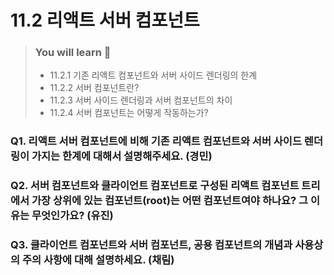 # 11.2 리액트 서버 컴포넌트

> ### You will learn 📝
>
>- 11.2.1 기존 리액트 컴포넌트와 서버 사이드 렌더링의 한계
>- 11.2.2 서버 컴포넌트란?
>- 11.2.3 서버 사이드 렌더링과 서버 컴포넌트의 차이
>- 11.2.4 서버 컴포넌트는 어떻게 작동하는가?

### Q1. 리액트 서버 컴포넌트에 비해 기존 리액트 컴포넌트와 서버 사이드 렌더링이 가지는 한계에 대해서 설명해주세요. (경민)

### Q2. 서버 컴포넌트와 클라이언트 컴포넌트로 구성된 리액트 컴포넌트 트리에서 가장 상위에 있는 컴포넌트(root)는 어떤 컴포넌트여야 하나요? 그 이유는 무엇인가요? (유진)

### Q3. 클라이언트 컴포넌트와 서버 컴포넌트, 공용 컴포넌트의 개념과 사용상의 주의 사항에 대해 설명하세요. (채림)
